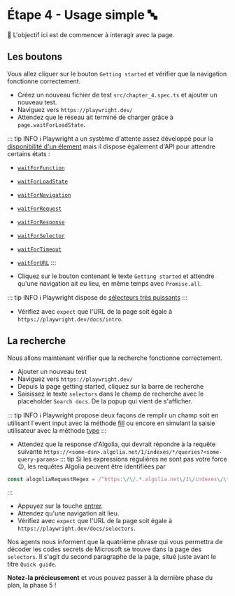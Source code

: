 # Étape 4 - Usage simple 🔤

🎯 L'objectif ici est de commencer à interagir avec la page.

## Les boutons

Vous allez cliquer sur le bouton `Getting started` et vérifier que la navigation fonctionne correctement.

- Créez un nouveau fichier de test `src/chapter_4.spec.ts` et ajouter un nouveau test.
- Naviguez vers `https://playwright.dev/`
- Attendez que le réseau ait terminé de charger grâce à `page.waitForLoadState`.

::: tip INFO
ℹ️ Playwright a un système d'attente assez développé pour la [disponibilité d'un élement](https://playwright.dev/docs/actionability) mais il dispose également d'API pour attendre certains états :
- [`waitForFunction`](https://playwright.dev/docs/api/class-page#page-wait-for-function)
- [`waitForLoadState`](https://playwright.dev/docs/api/class-page#page-wait-for-load-state)
- [`waitForNavigation`](https://playwright.dev/docs/api/class-page#page-wait-for-navigation)
- [`waitForRequest`](https://playwright.dev/docs/api/class-page#page-wait-for-request)
- [`waitForResponse`](https://playwright.dev/docs/api/class-page#page-wait-for-response)
- [`waitForSelector`](https://playwright.dev/docs/api/class-page#page-wait-for-selector)
- [`waitForTimeout`](https://playwright.dev/docs/api/class-page#page-wait-for-timeout)
- [`waitForURL`](https://playwright.dev/docs/api/class-page#page-wait-for-url)
:::

- Cliquez sur le bouton contenant le texte `Getting started` et attendre qu'une navigation ait eu lieu, en même temps avec `Promise.all`.

::: tip INFO
ℹ️ Playwright dispose de [sélecteurs très puissants](https://playwright.dev/docs/selectors)
:::

- Vérifiez avec `expect` que l'URL de la page soit égale à `https://playwright.dev/docs/intro`.

## La recherche

Nous allons maintenant vérifier que la recherche fonctionne correctement.

- Ajouter un nouveau test
- Naviguez vers `https://playwright.dev/`
- Depuis la page getting started, cliquez sur la barre de recherche
- Saisissez le texte `selectors` dans le champ de recherche avec le placeholder `Search docs`. De la popup qui vient de s'afficher.

::: tip INFO
ℹ️ Playwright propose deux façons de remplir un champ soit en utilisant l'event input avec la méthode [fill](https://playwright.dev/docs/api/class-page#page-fill) ou encore en simulant la saisie utilisateur avec la méthode [type](https://playwright.dev/docs/api/class-page#page-type)
:::

- Attendez que la response d'Algolia, qui devrait répondre à la requête suivante `https://<some-dsn>.algolia.net/1/indexes/*/queries?<some-query-params>`
::: tip
Si les expressions régulières ne sont pas votre force :wink:, les requêtes Algolia peuvent être identifiées par
```js
const alogoliaRequestRegex = /^https:\/\/.*.algolia.net\/1\/indexes\/\*\/queries\?/
```
:::

- Appuyez sur la touche [entrer](https://playwright.dev/docs/api/class-page#page-press).
- Attendez qu'une navigation ait lieu.
- Vérifiez avec `expect` que l'URL de la page soit égale à `https://playwright.dev/docs/selectors`.

Nos agents nous informent que la quatrième phrase qui vous permettra de décoder les codes secrets de Microsoft se trouve dans la page des `selectors`.
Il s'agit du second paragraphe de la page, situé juste avant le titre `Quick guide`.

__Notez-la précieusement__ et vous pouvez passer à la dernière phase du plan, la phase 5 !
